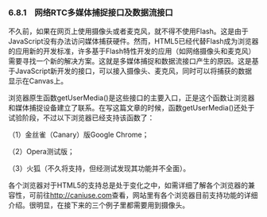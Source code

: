 ### 6.8.1　网络RTC多媒体捕捉接口及数据流接口

不久前，如果在网页上使用摄像头或者麦克风，就不得不使用Flash。这是由于JavaScript没有办法访问媒体捕获硬件。然而，HTML5已经代替Flash成为浏览器的应用新的开发标准，许多基于Flash特性开发的应用（如网络摄像头和麦克风）需要寻找一个新的解决方案。这就是多媒体捕捉和数据流接口产生的原因。这是基于JavaScript新开发的接口，可以接入摄像头、麦克风，同时可以将捕获的数据显示在Canvas上。

浏览器原生函数getUserMedia()是这些接口的主要入口，正是这个函数让浏览器和媒体捕捉设备建立了联系。在写这篇文章的时候，函数getUserMedia()还处于试验阶段，不过以下浏览器已经支持该函数了：

（1）金丝雀（Canary）版Google Chrome；

（2）Opera测试版；

（3）火狐（不久将支持，但经测试发现其功能并不全面）。

各个浏览器对于HTML5的支持总是处于变化之中，如需详细了解各个浏览器的兼容性，可前往<a class="my_markdown" href="['http://caniuse.com']">http://caniuse.com</a>查看，网站里有各个浏览器目前支持功能的详细介绍。很明显，在接下来的三个例子里都需要用到摄像头。

